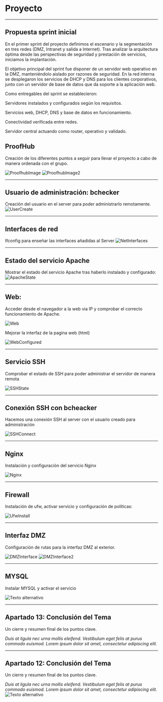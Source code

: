 # Proyecto

---
## Propuesta sprint inicial

En el primer sprint del proyecto definimos el escenario y la segmentación en tres redes (DMZ, Intranet y salida a Internet). Tras analizar la arquitectura óptima desde las perspectivas de seguridad y prestación de servicios, iniciamos la implantación.

El objetivo principal del sprint fue disponer de un servidor web operativo en la DMZ, manteniéndolo aislado por razones de seguridad. En la red interna se desplegaron los servicios de DHCP y DNS para los clientes corporativos, junto con un servidor de base de datos que da soporte a la aplicación web.

Como entregables del sprint se establecieron:

Servidores instalados y configurados según los requisitos.

Servicios web, DHCP, DNS y base de datos en funcionamiento.

Conectividad verificada entre redes.

Servidor central actuando como router, operativo y validado.

## ProofHub

Creación de los diferentes puntos a seguir para llevar el proyecto a cabo de manera ordenada con el grupo.

![ProofhubImage](https://drive.google.com/uc?export=view&id=1Tgar7wh32cglgoPmw8-iAttw_bJx_Sxt)
![ProofhubImage2](https://drive.google.com/uc?export=view&id=107wAJUgTMDin7j6za1mgbqoWJOhikbS3)


---

## Usuario de administración: bchecker

Creación del usuario en el server para poder administrarlo remotamente.
![UserCreate](https://drive.google.com/uc?export=view&id=1Hd6BYOxugxYPGlYRNr0MWsezTLz0r969)


---

## Interfaces de red

Ifconfig para enseñar las interfaces añadidas al Server
![NetInterfaces](https://drive.google.com/uc?export=view&id=1GwD_2pB8_Wf6NBXBZGKhkcMUBddn-LXx)


---

## Estado del servicio Apache

Mostrar el estado del servicio Apache tras haberlo instalado y configurado:
![ApacheState](https://drive.google.com/uc?export=view&id=1OPX8adz4LQEmfa4oEbaPwyULFYMmGSKf)


---

## Web:

Acceder desde el navegador a la web via IP y comprobar el correcto funcionamiento de Apache.

![Web](https://drive.google.com/uc?export=view&id=11md9IaqbPE-eLxc0qoqAE4-SOP_TyQQQ)

Mejorar la interfaz de la pagina web (html)

![WebConfigured](https://drive.google.com/uc?export=view&id=1dH3p226LA2XBjGqyrYWsisncxWZi8MZd)

---

## Servicio SSH

Comprobar el estado de SSH para poder administrar el servidor de manera remota

![SSHState](https://drive.google.com/uc?export=view&id=1LyupKs1bgrsIWsB4DS4izW0mdTse1DKE)


---

## Conexión SSH con bcheacker

Hacemos una conexión SSH al server con el usuario creado para administración

![SSHConnect](https://drive.google.com/uc?export=view&id=1I9UAhsEgwgrvGuTVz6mzCBVxvFttMrNK)


---

## Nginx

Instalación y configuración del servicio Nginx

![Nginx](https://drive.google.com/uc?export=view&id=1Wgix6JQHO7fqt7zyG4Y9nufTMl1tZkPI)


---

## Firewall

Instalación de ufw, activar servicio y configuración de políticas:

![UfwInstall](https://drive.google.com/uc?export=view&id=1-sqx3votuq_4N1zFfqgJyN_OfgwJ7fOu)

---

## Interfaz DMZ

Configuración de rutas para la interfaz DMZ al exterior.

![DMZInterface](https://drive.google.com/uc?export=view&id=118Wk2xjUYwl2Cn4KlzVRplm9mDxsFC8W)
![DMZInterface2](https://drive.google.com/uc?export=view&id=1kahSaRB48N4y8WsGjUaNL46llZPdZldq)

---

## MYSQL

Instalar MYSQL y activar el servicio

![Texto alternativo](https://drive.google.com/uc?export=view&id=1UIH5-PqQm79kOz-oCZHsNe6bxSz7hrRj)


---

## Apartado 13: Conclusión del Tema

Un cierre y resumen final de los puntos clave.

*Duis at ligula nec urna mollis eleifend. Vestibulum eget felis at purus commodo euismod. Lorem ipsum dolor sit amet, consectetur adipiscing elit.*




---

## Apartado 12: Conclusión del Tema

Un cierre y resumen final de los puntos clave.

*Duis at ligula nec urna mollis eleifend. Vestibulum eget felis at purus commodo euismod. Lorem ipsum dolor sit amet, consectetur adipiscing elit.*
![Texto alternativo](https://drive.google.com/uc?export=view&id=)



